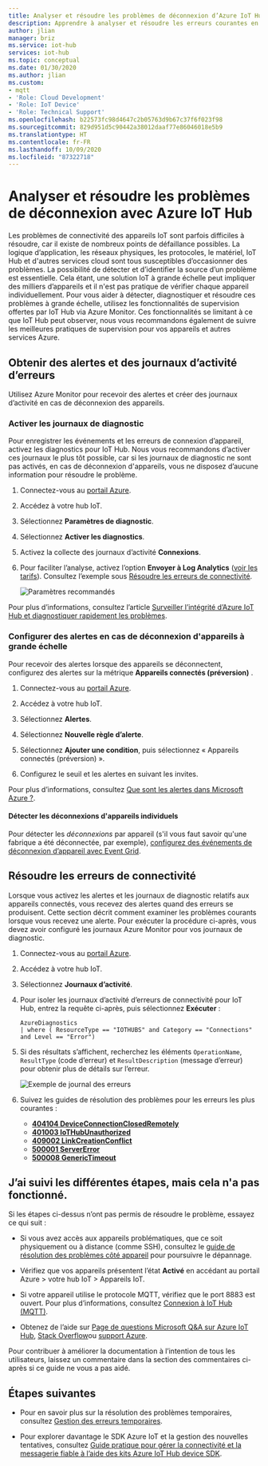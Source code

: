 ```yaml
---
title: Analyser et résoudre les problèmes de déconnexion d’Azure IoT Hub
description: Apprendre à analyser et résoudre les erreurs courantes en matière de connectivité des appareils pour Azure IoT Hub
author: jlian
manager: briz
ms.service: iot-hub
services: iot-hub
ms.topic: conceptual
ms.date: 01/30/2020
ms.author: jlian
ms.custom:
- mqtt
- 'Role: Cloud Development'
- 'Role: IoT Device'
- 'Role: Technical Support'
ms.openlocfilehash: b22573fc98d4647c2b05763d9b67c37f6f023f98
ms.sourcegitcommit: 829d951d5c90442a38012daaf77e86046018e5b9
ms.translationtype: HT
ms.contentlocale: fr-FR
ms.lasthandoff: 10/09/2020
ms.locfileid: "87322718"
---
```

# <a name="monitor-diagnose-and-troubleshoot-disconnects-with-azure-iot-hub"></a>Analyser et résoudre les problèmes de déconnexion avec Azure IoT Hub

Les problèmes de connectivité des appareils IoT sont parfois difficiles à résoudre, car il existe de nombreux points de défaillance possibles. La logique d’application, les réseaux physiques, les protocoles, le matériel, IoT Hub et d'autres services cloud sont tous susceptibles d’occasionner des problèmes. La possibilité de détecter et d’identifier la source d’un problème est essentielle. Cela étant, une solution IoT à grande échelle peut impliquer des milliers d’appareils et il n'est pas pratique de vérifier chaque appareil individuellement. Pour vous aider à détecter, diagnostiquer et résoudre ces problèmes à grande échelle, utilisez les fonctionnalités de supervision offertes par IoT Hub via Azure Monitor. Ces fonctionnalités se limitant à ce que IoT Hub peut observer, nous vous recommandons également de suivre les meilleures pratiques de supervision pour vos appareils et autres services Azure.

## <a name="get-alerts-and-error-logs"></a>Obtenir des alertes et des journaux d’activité d’erreurs

Utilisez Azure Monitor pour recevoir des alertes et créer des journaux d’activité en cas de déconnexion des appareils.

### <a name="turn-on-diagnostic-logs"></a>Activer les journaux de diagnostic

Pour enregistrer les événements et les erreurs de connexion d’appareil, activez les diagnostics pour IoT Hub. Nous vous recommandons d’activer ces journaux le plus tôt possible, car si les journaux de diagnostic ne sont pas activés, en cas de déconnexion d'appareils, vous ne disposez d’aucune information pour résoudre le problème.

1. Connectez-vous au [portail Azure](https://portal.azure.com).

2. Accédez à votre hub IoT.

3. Sélectionnez **Paramètres de diagnostic**.

4. Sélectionnez **Activer les diagnostics**.

5. Activez la collecte des journaux d’activité **Connexions**.

6. Pour faciliter l’analyse, activez l’option **Envoyer à Log Analytics** ([voir les tarifs](https://azure.microsoft.com/pricing/details/log-analytics/)). Consultez l’exemple sous [Résoudre les erreurs de connectivité](#resolve-connectivity-errors).

   ![Paramètres recommandés](./media/iot-hub-troubleshoot-connectivity/diagnostic-settings-recommendation.png)

Pour plus d’informations, consultez l’article [Surveiller l’intégrité d’Azure IoT Hub et diagnostiquer rapidement les problèmes](iot-hub-monitor-resource-health.md).

### <a name="set-up-alerts-for-device-disconnect-at-scale"></a>Configurer des alertes en cas de déconnexion d'appareils à grande échelle

Pour recevoir des alertes lorsque des appareils se déconnectent, configurez des alertes sur la métrique **Appareils connectés (préversion)** .

1. Connectez-vous au [portail Azure](https://portal.azure.com).

2. Accédez à votre hub IoT.

3. Sélectionnez **Alertes**.

4. Sélectionnez **Nouvelle règle d’alerte**.

5. Sélectionnez **Ajouter une condition**, puis sélectionnez « Appareils connectés (préversion) ».

6. Configurez le seuil et les alertes en suivant les invites.

Pour plus d’informations, consultez [Que sont les alertes dans Microsoft Azure ?](../azure-monitor/platform/alerts-overview.md).

#### <a name="detecting-individual-device-disconnects"></a>Détecter les déconnexions d'appareils individuels

Pour détecter les *déconnexions* par appareil (s'il vous faut savoir qu'une fabrique a été déconnectée, par exemple), [configurez des événements de déconnexion d’appareil avec Event Grid](iot-hub-event-grid.md).

## <a name="resolve-connectivity-errors"></a>Résoudre les erreurs de connectivité

Lorsque vous activez les alertes et les journaux de diagnostic relatifs aux appareils connectés, vous recevez des alertes quand des erreurs se produisent. Cette section décrit comment examiner les problèmes courants lorsque vous recevez une alerte. Pour exécuter la procédure ci-après, vous devez avoir configuré les journaux Azure Monitor pour vos journaux de diagnostic.

1. Connectez-vous au [portail Azure](https://portal.azure.com).

1. Accédez à votre hub IoT.

1. Sélectionnez **Journaux d’activité**.

1. Pour isoler les journaux d’activité d’erreurs de connectivité pour IoT Hub, entrez la requête ci-après, puis sélectionnez **Exécuter** :

    ```kusto
    AzureDiagnostics
    | where ( ResourceType == "IOTHUBS" and Category == "Connections" and Level == "Error")
    ```

1. Si des résultats s’affichent, recherchez les éléments `OperationName`, `ResultType` (code d’erreur) et `ResultDescription` (message d’erreur) pour obtenir plus de détails sur l’erreur.

   ![Exemple de journal des erreurs](./media/iot-hub-troubleshoot-connectivity/diag-logs.png)

1. Suivez les guides de résolution des problèmes pour les erreurs les plus courantes :

    - **[404104 DeviceConnectionClosedRemotely](iot-hub-troubleshoot-error-404104-deviceconnectionclosedremotely.md)**
    - **[401003 IoTHubUnauthorized](iot-hub-troubleshoot-error-401003-iothubunauthorized.md)**
    - **[409002 LinkCreationConflict](iot-hub-troubleshoot-error-409002-linkcreationconflict.md)**
    - **[500001 ServerError](iot-hub-troubleshoot-error-500xxx-internal-errors.md)**
    - **[500008 GenericTimeout](iot-hub-troubleshoot-error-500xxx-internal-errors.md)**

## <a name="i-tried-the-steps-but-they-didnt-work"></a>J’ai suivi les différentes étapes, mais cela n'a pas fonctionné.

Si les étapes ci-dessus n’ont pas permis de résoudre le problème, essayez ce qui suit :

* Si vous avez accès aux appareils problématiques, que ce soit physiquement ou à distance (comme SSH), consultez le [guide de résolution des problèmes côté appareil](https://github.com/Azure/azure-iot-sdk-node/wiki/Troubleshooting-Guide-Devices) pour poursuivre le dépannage.

* Vérifiez que vos appareils présentent l’état **Activé** en accédant au portail Azure > votre hub IoT > Appareils IoT.

* Si votre appareil utilise le protocole MQTT, vérifiez que le port 8883 est ouvert. Pour plus d’informations, consultez [Connexion à IoT Hub (MQTT)](iot-hub-mqtt-support.md#connecting-to-iot-hub).

* Obtenez de l’aide sur [Page de questions Microsoft Q&A sur Azure IoT Hub](https://docs.microsoft.com/answers/topics/azure-iot-hub.html), [Stack Overflow](https://stackoverflow.com/questions/tagged/azure-iot-hub)ou [support Azure](https://azure.microsoft.com/support/options/).

Pour contribuer à améliorer la documentation à l’intention de tous les utilisateurs, laissez un commentaire dans la section des commentaires ci-après si ce guide ne vous a pas aidé.

## <a name="next-steps"></a>Étapes suivantes

* Pour en savoir plus sur la résolution des problèmes temporaires, consultez [Gestion des erreurs temporaires](/azure/architecture/best-practices/transient-faults).

* Pour explorer davantage le SDK Azure IoT et la gestion des nouvelles tentatives, consultez [Guide pratique pour gérer la connectivité et la messagerie fiable à l’aide des kits Azure IoT Hub device SDK](iot-hub-reliability-features-in-sdks.md#connection-and-retry).
